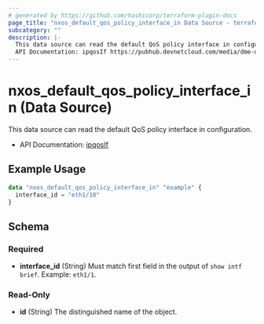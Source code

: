 ```yaml
---
# generated by https://github.com/hashicorp/terraform-plugin-docs
page_title: "nxos_default_qos_policy_interface_in Data Source - terraform-provider-nxos"
subcategory: ""
description: |-
  This data source can read the default QoS policy interface in configuration.
  API Documentation: ipqosIf https://pubhub.devnetcloud.com/media/dme-docs-10-2-2/docs/Qos/ipqos:If/
---
```


# nxos_default_qos_policy_interface_in (Data Source)

This data source can read the default QoS policy interface in configuration.

- API Documentation: [ipqosIf](https://pubhub.devnetcloud.com/media/dme-docs-10-2-2/docs/Qos/ipqos:If/)

## Example Usage

```terraform
data "nxos_default_qos_policy_interface_in" "example" {
  interface_id = "eth1/10"
}
```

<!-- schema generated by tfplugindocs -->
## Schema

### Required

- **interface_id** (String) Must match first field in the output of `show intf brief`. Example: `eth1/1`.

### Read-Only

- **id** (String) The distinguished name of the object.


